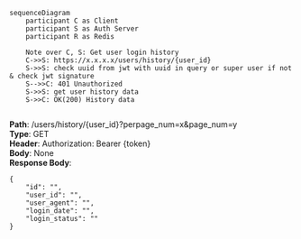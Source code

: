 ```mermaid
sequenceDiagram
    participant C as Client  
    participant S as Auth Server
    participant R as Redis

	Note over C, S: Get user login history
	C->>S: https://x.x.x.x/users/history/{user_id}
	S->>S: check uuid from jwt with uuid in query or super user if not & check jwt signature
	S-->>C: 401 Unauthorized
	S->>S: get user history data
	S->>C: OK(200) History data
	
```

**Path**: /users/history/{user_id}?perpage_num=x&page_num=y  
**Type**: GET  
**Header**: Authorization: Bearer {token}  
**Body**: None  
**Response Body**:  
```
{
	"id": "",
	"user_id": "",
	"user_agent": "",
	"login_date": "",
	"login_status": ""
}  
```
